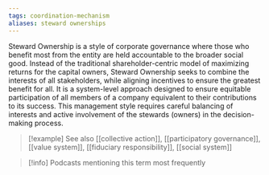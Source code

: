 ```yaml
---
tags: coordination-mechanism
aliases: steward ownerships
---
```


Steward Ownership is a style of corporate governance where those who benefit most from the entity are held accountable to the broader social good. Instead of the traditional shareholder-centric model of maximizing returns for the capital owners, Steward Ownership seeks to combine the interests of all stakeholders, while aligning incentives to ensure the greatest benefit for all. It is a system-level approach designed to ensure equitable participation of all members of a company equivalent to their contributions to its success. This management style requires careful balancing of interests and active involvement of the stewards (owners) in the decision-making process.

> [!example] See also
> [[collective action]], [[participatory governance]], [[value system]], [[fiduciary responsibility]], [[social system]]

> [!info] Podcasts mentioning this term most frequently